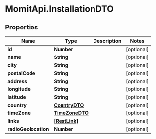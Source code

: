# MomitApi.InstallationDTO

## Properties
Name | Type | Description | Notes
------------ | ------------- | ------------- | -------------
**id** | **Number** |  | [optional] 
**name** | **String** |  | [optional] 
**city** | **String** |  | [optional] 
**postalCode** | **String** |  | [optional] 
**address** | **String** |  | [optional] 
**longitude** | **String** |  | [optional] 
**latitude** | **String** |  | [optional] 
**country** | [**CountryDTO**](CountryDTO.md) |  | [optional] 
**timeZone** | [**TimeZoneDTO**](TimeZoneDTO.md) |  | [optional] 
**links** | [**[RestLink]**](RestLink.md) |  | [optional] 
**radioGeolocation** | **Number** |  | [optional] 


